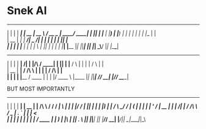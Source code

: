# Snek AI

  _    _ ______   _____  _____   ____ _______ ______ _____ 
 | |  | |  ____| |  __ \|  __ \ / __ \__   __|  ____/ ____|
 | |__| | |__    | |__) | |__) | |  | | | |  | |__ | |     
 |  __  |  __|   |  ___/|  _  /| |  | | | |  |  __|| |     
 | |  | | |____  | |    | | \ \| |__| | | |  | |___| |____ 
 |_|  |_|______| |_|    |_|  \_\\____/  |_|  |______\_____|
                                                           
                                                           

  _    _ ______         _______ _______       _____ 
 | |  | |  ____|     /\|__   __|__   __|/\   / ____|
 | |__| | |__       /  \  | |     | |  /  \ | |     
 |  __  |  __|     / /\ \ | |     | | / /\ \| |     
 | |  | | |____   / ____ \| |     | |/ ____ \ |____ 
 |_|  |_|______| /_/    \_\_|     |_/_/    \_\_____|


BUT MOST IMPORTANTLY

   _    _ ______   _____  _           __     __   _____ _   _ ______ _  __
 | |  | |  ____| |  __ \| |        /\\ \   / /  / ____| \ | |  ____| |/ /
 | |__| | |__    | |__) | |       /  \\ \_/ /  | (___ |  \| | |__  | ' / 
 |  __  |  __|   |  ___/| |      / /\ \\   /    \___ \| . ` |  __| |  <  
 | |  | | |____  | |    | |____ / ____ \| |     ____) | |\  | |____| . \ 
 |_|  |_|______| |_|    |______/_/    \_\_|    |_____/|_| \_|______|_|\_\
                                                                         
                                                                         
                                                    
                                                    
